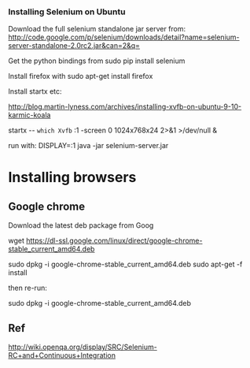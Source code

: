 ### Installing Selenium on Ubuntu

Download the full selenium standalone jar server from:
	http://code.google.com/p/selenium/downloads/detail?name=selenium-server-standalone-2.0rc2.jar&can=2&q=

Get the python bindings from
    sudo pip install selenium

Install firefox with
		sudo apt-get install firefox

Install startx etc:

http://blog.martin-lyness.com/archives/installing-xvfb-on-ubuntu-9-10-karmic-koala



startx -- `which Xvfb` :1 -screen 0 1024x768x24 2>&1 >/dev/null &

run with:
DISPLAY=:1 java -jar selenium-server.jar


Installing browsers
====================

Google chrome
--------------
Download the latest deb package from Goog

wget https://dl-ssl.google.com/linux/direct/google-chrome-stable_current_amd64.deb

sudo dpkg -i google-chrome-stable_current_amd64.deb 
sudo apt-get -f install

then re-run:

sudo dpkg -i google-chrome-stable_current_amd64.deb 



Ref
--------
http://wiki.openqa.org/display/SRC/Selenium-RC+and+Continuous+Integration




